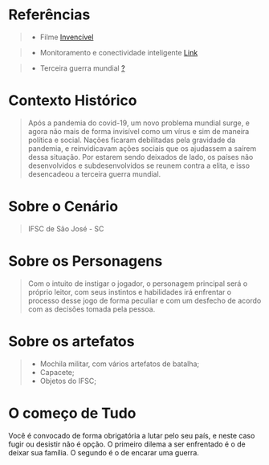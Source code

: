 # Referências

> * Filme [Invencível](https://www.youtube.com/watch?v=87JBXvcQ6aA)

> * Monitoramento e conectividade inteligente [Link](https://www.altave.com.br/)

> * Terceira guerra mundial [?](https://istoe.com.br/o-mundo-em-convulsao/) 

# Contexto Histórico

> Após a pandemia do covid-19, um novo problema mundial surge, e agora não mais de forma invisível como um vírus e sim de maneira política e social. Nações ficaram debilitadas 
pela gravidade da pandemia, e reinvidicavam ações sociais que os ajudassem a saírem dessa situação. Por estarem sendo deixados de lado, os países não desenvolvidos e subdesenvolvidos se reunem contra a elita, e isso desencadeou a terceira guerra mundial. 
> 

# Sobre o Cenário

> IFSC de São José - SC

# Sobre os Personagens 

> Com o intuito de instigar o jogador, o personagem principal será o próprio leitor, com seus instintos e habilidades irá enfrentar o processo desse jogo de forma peculiar
e com um desfecho de acordo com as decisões tomada pela pessoa.

# Sobre os artefatos 

> * Mochila militar, com vários artefatos de batalha;
> * Capacete;
> * Objetos do IFSC;

# O começo de Tudo 

Você é convocado de forma obrigatória a lutar pelo seu país, e neste caso fugir ou desistir não é opção. O primeiro dilema a ser enfrentado é o de deixar sua família. O segundo é o de encarar uma guerra.

